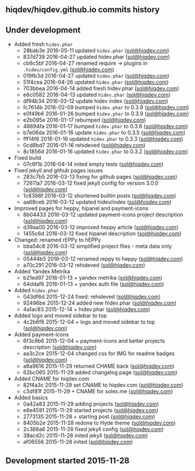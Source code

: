 hiqdev/hiqdev.github.io commits history
---------------------------------------

## Under development

- Added fresh `hidev.phar`
    - 28bab3e 2016-05-11 updated `hidev.phar` (sol@hiqdev.com)
    - 837d739 2016-04-27 updated hidev.phar (sol@hiqdev.com)
    - cb6c5bf 2016-04-27 renamed require -> plugins in `.hidev/config.yml` (sol@hiqdev.com)
    - 019fb3d 2016-04-27 updated `hidev.phar` (sol@hiqdev.com)
    - 51f4cea 2016-04-26 updated `hidev.phar` (sol@hiqdev.com)
    - 703bbea 2016-04-14 added fresh hidev.phar (sol@hiqdev.com)
    - e6c0582 2016-04-13 updated `hidev.phar` (sol@hiqdev.com)
    - df94b34 2016-03-12 update hidev index (sol@hiqdev.com)
    - fc7614b 2016-02-09 bumped `hidev.phar` to 0.3.9 (sol@hiqdev.com)
    - e0f49b6 2016-01-26 bumped `hidev.phar` to 0.3.9 (sol@hiqdev.com)
    - e2b095e 2016-01-17 rebumped (sol@hiqdev.com)
    - 48894fa 2016-01-17 bumped `hidev.phar` to 0.3.6 (sol@hiqdev.com)
    - b7e06da 2016-01-16 update `hidev.phar` to 0.3.5 (sol@hiqdev.com)
    - fff14f6 2016-01-16 updated `hidev.phar` to 0.3.3 (sol@hiqdev.com)
    - 0cd8bd7 2016-01-16 rehideved (sol@hiqdev.com)
    - 8c1856d 2016-01-16 updated `hidev.phar` to 0.3.2 (sol@hiqdev.com)
- Fixed build
    - 07c6f1b 2016-04-14 inited empty tests (sol@hiqdev.com)
- Fixed jekyll and github pages issues
    - 283c7b5 2016-03-13 fixing for github pages (sol@hiqdev.com)
    - 72611a7 2016-03-12 fixed jekyll config for version 3.0.0 (sol@hiqdev.com)
    - 1c8398f 2016-03-12 shortened builtin posts (sol@hiqdev.com)
    - aa68ceb 2016-03-12 updated hidev/index (sol@hiqdev.com)
- Improved pages for heppy, hipanel and payment-icons
    - 8b04433 2016-03-12 updated payment-icons project description (sol@hiqdev.com)
    - d39aa00 2016-03-12 improved heppy article (sol@hiqdev.com)
    - 1455c6d 2016-03-12 fixed hipanel description (sol@hiqdev.com)
- Changed: renamed rEPPy to hEPPy
    - bba54c8 2016-03-12 simplified project files - meta data only (sol@hiqdev.com)
    - 05444b5 2016-03-12 renamed reppy to heppy (sol@hiqdev.com)
    - a70c291 2016-03-12 rehideved (sol@hiqdev.com)
- Added Yandex.Metrika
    - b21ed97 2016-01-13 + yandex metrika (sol@hiqdev.com)
    - 64ddaf6 2016-01-13 + yandex auth file (sol@hiqdev.com)
- Added `hidev.phar`
    - 043df6d 2015-12-24 fixed: rehideved (sol@hiqdev.com)
    - 92496be 2015-12-24 added new hidev.phar (sol@hiqdev.com)
    - 4a1ac83 2015-12-14 + hidev.phar (sol@hiqdev.com)
- Added logo and moved sidebar to top
    - 4c2b6f8 2015-12-04 + logo and moved sidebar to top (sol@hiqdev.com)
- Added payment-icons
    - 6f3c8b6 2015-12-04 + payment-icons and better projects description (sol@hiqdev.com)
    - aa3c2ce 2015-12-04 changed css for IMG for readme badges (sol@hiqdev.com)
    - a8a9616 2015-11-29 returned CHAME back (sol@hiqdev.com)
    - 62bc065 2015-11-29 added changelog page (sol@hiqdev.com)
- Added CNAME for hiqdev.com
    - 82f4a3c 2015-11-29 set CNAME to hiqdev.com (sol@hiqdev.com)
    - c3df81f 2015-11-29 + CNAME for solex.me (sol@hiqdev.com)
- Added basics
    - 0a42a83 2015-11-29 adding projects (sol@hiqdev.com)
    - e8e4591 2015-11-29 started projects (sol@hiqdev.com)
    - 2773135 2015-11-28 + starting post (sol@hiqdev.com)
    - 8405b2e 2015-11-28 redone to Hyde theme (sol@hiqdev.com)
    - 2c366a6 2015-11-28 fixed jekyll config (sol@hiqdev.com)
    - 38acd2c 2015-11-28 inited jekyll (sol@hiqdev.com)
    - af06556 2015-11-28 inited (sol@hiqdev.com)

## Development started 2015-11-28

